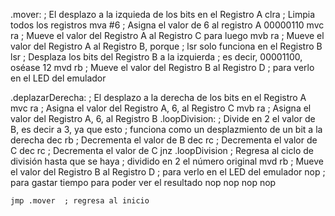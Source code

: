 .mover:		; El desplazo a la izquieda de los bits en el Registro A
	clra  	; Limpia todos los registros
	mva #6  ; Asigna el valor de 6 al registro A 00000110
	mvc ra  ; Mueve el valor del Registro A al Registro C para luego
	mvb ra  ; Mueve el valor del Registro A al Registro B, porque 
			; lsr solo funciona en el Registro B
	lsr		; Desplaza los bits del Registro B a la izquierda
			; es decir, 00001100, oséase 12
	mvd rb	; Mueve el valor del Registro B al Registro D
			; para verlo en el LED del emulador

.deplazarDerecha: ; El desplazo a la derecha de los bits en el Registro A
	mvc ra	; Asigna el valor del Registro A, 6, al Registro C
	mvb ra	; Asigna el valor del Registro A, 6, al Registro B
.loopDivision: ; Divide en 2 el valor de B, es decir a 3, ya que esto 
			   ; funciona como un desplazmiento de un bit a la derecha
	dec rb	; Decrementa el valor de B
	dec rc	; Decrementa el valor de C
	dec rc	; Decrementa el valor de C
	jnz .loopDivision ; Regresa al ciclo de división hasta que se haya
					  ; dividido en 2 el número original
	mvd rb	; Mueve el valor del Registro B al Registro D
			; para verlo en el LED del emulador
	nop		; para gastar tiempo para poder ver el resultado
	nop
	nop
	nop
	nop

	jmp .mover	; regresa al inicio
